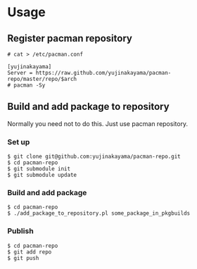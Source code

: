 Usage
=====

Register pacman repository
---------------------

    # cat > /etc/pacman.conf
    
    [yujinakayama]
    Server = https://raw.github.com/yujinakayama/pacman-repo/master/repo/$arch
    # pacman -Sy


Build and add package to repository
-----------------------------------
Normally you need not to do this.
Just use pacman repository.

### Set up

    $ git clone git@github.com:yujinakayama/pacman-repo.git
    $ cd pacman-repo
    $ git submodule init
    $ git submodule update


### Build and add package

    $ cd pacman-repo
    $ ./add_package_to_repository.pl some_package_in_pkgbuilds


### Publish

    $ cd pacman-repo
    $ git add repo
    $ git push
